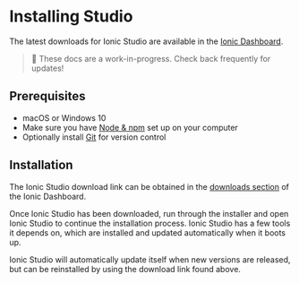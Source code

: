 ---
---

# Installing Studio

The latest downloads for Ionic Studio are available in the [Ionic Dashboard](https://dashboard.ionicframework.com/personal/downloads).

<blockquote>
🚧 These docs are a work-in-progress. Check back frequently for updates!
</blockquote>

## Prerequisites

* macOS or Windows 10
* Make sure you have [Node & npm](/docs/installation/environment#node-npm) set up on your computer
* Optionally install [Git](/docs/installation/environment#git) for version control

## Installation

The Ionic Studio download link can be obtained in the [downloads section](https://dashboard.ionicframework.com/personal/downloads) of the Ionic Dashboard.

Once Ionic Studio has been downloaded, run through the installer and open Ionic Studio to continue the installation process. Ionic Studio has a few tools it depends on, which are installed and updated automatically when it boots up.

Ionic Studio will automatically update itself when new versions are released, but can be reinstalled by using the download link found above.